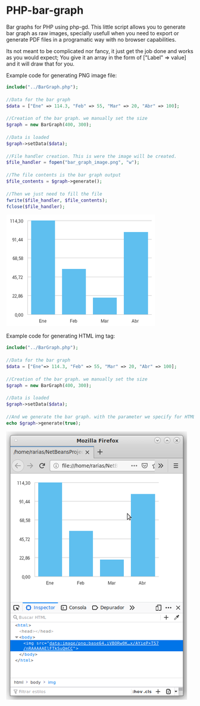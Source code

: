 # PHP-bar-graph
Bar graphs for PHP using php-gd. This little script allows you to generate bar graph as raw images, specially usefull when you need to export or generate PDF files in a programatic way with no browser capabilities.

Its not meant to be complicated nor fancy, it just get the job done and works as you would expect; You give it an array in the form of ["Label" => value] and it will draw that for you.

Example code for generating PNG image file:

```php
include("../BarGraph.php");

//Data for the bar graph
$data = ["Ene" => 114.3, "Feb" => 55, "Mar" => 20, "Abr" => 100];

//Creation of the bar graph. we manually set the size
$graph = new BarGraph(400, 300);

//Data is loaded
$graph->setData($data);

//File handler creation. This is were the image will be created.
$file_handler = fopen("bar_graph_image.png", "w");

//The file contents is the bar graph output
$file_contents = $graph->generate();

//Then we just need to fill the file
fwrite($file_handler, $file_contents);
fclose($file_handler);
```

![alt text](https://github.com/Rodricity/PHP-bar-graph/raw/master/demo/bar_graph_image.png "Output image file")

Example code for generating HTML img tag:

```php
include("../BarGraph.php");

//Data for the bar graph
$data = ["Ene"=> 114.3, "Feb" => 55, "Mar" => 20, "Abr" => 100];

//Creation of the bar graph. we manually set the size
$graph = new BarGraph(400, 300);

//Data is loaded
$graph->setData($data);

//And we generate the bar graph. with the parameter we specify for HTML img tag creation.
echo $graph->generate(true);
```

![alt text](https://github.com/Rodricity/PHP-bar-graph/raw/master/demo/html_output_screenshot.png "HTML img tag output")